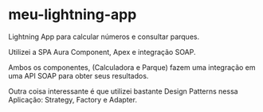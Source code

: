 # meu-lightning-app
Lightning App para calcular números e consultar parques.

Utilizei a SPA Aura Component, Apex e integração SOAP.

Ambos os componentes, (Calculadora e Parque) fazem uma integração em uma API SOAP para obter seus resultados.

Outra coisa interessante é que utilizei bastante Design Patterns nessa Aplicação: Strategy, Factory e Adapter.

